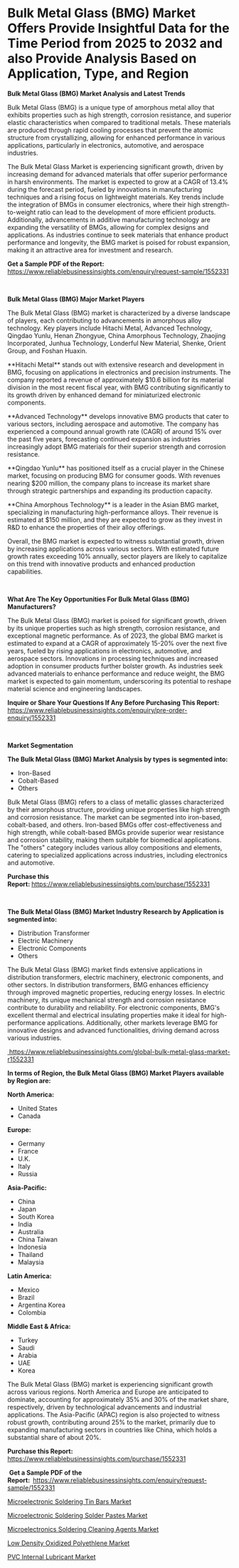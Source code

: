 <p><h1>Bulk Metal Glass (BMG) Market Offers Provide Insightful Data for the Time Period from 2025 to 2032 and also Provide Analysis Based on Application, Type, and Region</h1></p><p><strong>Bulk Metal Glass (BMG) Market Analysis and Latest Trends</strong></p>
<p><p>Bulk Metal Glass (BMG) is a unique type of amorphous metal alloy that exhibits properties such as high strength, corrosion resistance, and superior elastic characteristics when compared to traditional metals. These materials are produced through rapid cooling processes that prevent the atomic structure from crystallizing, allowing for enhanced performance in various applications, particularly in electronics, automotive, and aerospace industries.</p><p>The Bulk Metal Glass Market is experiencing significant growth, driven by increasing demand for advanced materials that offer superior performance in harsh environments. The market is expected to grow at a CAGR of 13.4% during the forecast period, fueled by innovations in manufacturing techniques and a rising focus on lightweight materials. Key trends include the integration of BMGs in consumer electronics, where their high strength-to-weight ratio can lead to the development of more efficient products. Additionally, advancements in additive manufacturing technology are expanding the versatility of BMGs, allowing for complex designs and applications. As industries continue to seek materials that enhance product performance and longevity, the BMG market is poised for robust expansion, making it an attractive area for investment and research.</p></p>
<p><strong>Get a Sample PDF of the Report:&nbsp;</strong> <a href="https://www.reliablebusinessinsights.com/enquiry/request-sample/1552331?utm_campaign=950&utm_medium=2&utm_source=Github&utm_content=ia&utm_term=01022025&utm_id=bulk-metal-glass-bmg">https://www.reliablebusinessinsights.com/enquiry/request-sample/1552331</a></p>
<p>&nbsp;</p>
<p><strong>Bulk Metal Glass (BMG) Major Market Players</strong></p>
<p><p>The Bulk Metal Glass (BMG) market is characterized by a diverse landscape of players, each contributing to advancements in amorphous alloy technology. Key players include Hitachi Metal, Advanced Technology, Qingdao Yunlu, Henan Zhongyue, China Amorphous Technology, Zhaojing Incorporated, Junhua Technology, Londerful New Material, Shenke, Orient Group, and Foshan Huaxin. </p><p>**Hitachi Metal** stands out with extensive research and development in BMG, focusing on applications in electronics and precision instruments. The company reported a revenue of approximately $10.6 billion for its material division in the most recent fiscal year, with BMG contributing significantly to its growth driven by enhanced demand for miniaturized electronic components.</p><p>**Advanced Technology** develops innovative BMG products that cater to various sectors, including aerospace and automotive. The company has experienced a compound annual growth rate (CAGR) of around 15% over the past five years, forecasting continued expansion as industries increasingly adopt BMG materials for their superior strength and corrosion resistance.</p><p>**Qingdao Yunlu** has positioned itself as a crucial player in the Chinese market, focusing on producing BMG for consumer goods. With revenues nearing $200 million, the company plans to increase its market share through strategic partnerships and expanding its production capacity.</p><p>**China Amorphous Technology** is a leader in the Asian BMG market, specializing in manufacturing high-performance alloys. Their revenue is estimated at $150 million, and they are expected to grow as they invest in R&D to enhance the properties of their alloy offerings.</p><p>Overall, the BMG market is expected to witness substantial growth, driven by increasing applications across various sectors. With estimated future growth rates exceeding 10% annually, sector players are likely to capitalize on this trend with innovative products and enhanced production capabilities.</p></p>
<p>&nbsp;</p>
<p><strong>What Are The Key Opportunities For Bulk Metal Glass (BMG) Manufacturers?</strong></p>
<p><p>The Bulk Metal Glass (BMG) market is poised for significant growth, driven by its unique properties such as high strength, corrosion resistance, and exceptional magnetic performance. As of 2023, the global BMG market is estimated to expand at a CAGR of approximately 15-20% over the next five years, fueled by rising applications in electronics, automotive, and aerospace sectors. Innovations in processing techniques and increased adoption in consumer products further bolster growth. As industries seek advanced materials to enhance performance and reduce weight, the BMG market is expected to gain momentum, underscoring its potential to reshape material science and engineering landscapes.</p></p>
<p><strong>Inquire or Share Your Questions If Any Before Purchasing This Report:</strong> <a href="https://www.reliablebusinessinsights.com/enquiry/pre-order-enquiry/1552331?utm_campaign=950&utm_medium=2&utm_source=Github&utm_content=ia&utm_term=01022025&utm_id=bulk-metal-glass-bmg">https://www.reliablebusinessinsights.com/enquiry/pre-order-enquiry/1552331</a></p>
<p>&nbsp;</p>
<p><strong>Market Segmentation</strong></p>
<p><strong>The Bulk Metal Glass (BMG) Market Analysis by types is segmented into:</strong></p>
<p><ul><li>Iron-Based</li><li>Cobalt-Based</li><li>Others</li></ul></p>
<p><p>Bulk Metal Glass (BMG) refers to a class of metallic glasses characterized by their amorphous structure, providing unique properties like high strength and corrosion resistance. The market can be segmented into iron-based, cobalt-based, and others. Iron-based BMGs offer cost-effectiveness and high strength, while cobalt-based BMGs provide superior wear resistance and corrosion stability, making them suitable for biomedical applications. The "others" category includes various alloy compositions and elements, catering to specialized applications across industries, including electronics and automotive.</p></p>
<p><strong>Purchase this Report:&nbsp;</strong><a href="https://www.reliablebusinessinsights.com/purchase/1552331?utm_campaign=950&utm_medium=2&utm_source=Github&utm_content=ia&utm_term=01022025&utm_id=bulk-metal-glass-bmg">https://www.reliablebusinessinsights.com/purchase/1552331</a></p>
<p>&nbsp;</p>
<p><strong>The Bulk Metal Glass (BMG) Market Industry Research by Application is segmented into:</strong></p>
<p><ul><li>Distribution Transformer</li><li>Electric Machinery</li><li>Electronic Components</li><li>Others</li></ul></p>
<p><p>The Bulk Metal Glass (BMG) market finds extensive applications in distribution transformers, electric machinery, electronic components, and other sectors. In distribution transformers, BMG enhances efficiency through improved magnetic properties, reducing energy losses. In electric machinery, its unique mechanical strength and corrosion resistance contribute to durability and reliability. For electronic components, BMG's excellent thermal and electrical insulating properties make it ideal for high-performance applications. Additionally, other markets leverage BMG for innovative designs and advanced functionalities, driving demand across various industries.</p></p>
<p><a href="https://www.reliablebusinessinsights.com/global-bulk-metal-glass-market-r1552331?utm_campaign=950&utm_medium=2&utm_source=Github&utm_content=ia&utm_term=01022025&utm_id=bulk-metal-glass-bmg">&nbsp;https://www.reliablebusinessinsights.com/global-bulk-metal-glass-market-r1552331</a></p>
<p><strong>In terms of Region, the Bulk Metal Glass (BMG) Market Players available by Region are:</strong></p>
<p>
    <p> <strong> North America: </strong>
        <ul>
            <li>United States</li>
            <li>Canada</li>
        </ul>
        </p> 
    <p> <strong> Europe: </strong>
        <ul>
            <li>Germany</li>
            <li>France</li>
            <li>U.K.</li>
            <li>Italy</li>
            <li>Russia</li>
        </ul>
        </p> 
    <p> <strong> Asia-Pacific: </strong>
        <ul>
            <li>China</li>
            <li>Japan</li>
            <li>South Korea</li>
            <li>India</li>
            <li>Australia</li>
            <li>China Taiwan</li>
            <li>Indonesia</li>
            <li>Thailand</li>
            <li>Malaysia</li>
        </ul>
        </p> 
    <p> <strong> Latin America: </strong>
        <ul>
            <li>Mexico</li>
            <li>Brazil</li>
            <li>Argentina Korea</li>
            <li>Colombia</li>
        </ul>
        </p> 
    <p> <strong> Middle East & Africa: </strong>
        <ul>
            <li>Turkey</li>
            <li>Saudi</li>
            <li>Arabia</li>
            <li>UAE</li>
            <li>Korea</li>
        </ul>
    </p>
    </p>
<p><p>The Bulk Metal Glass (BMG) market is experiencing significant growth across various regions. North America and Europe are anticipated to dominate, accounting for approximately 35% and 30% of the market share, respectively, driven by technological advancements and industrial applications. The Asia-Pacific (APAC) region is also projected to witness robust growth, contributing around 25% to the market, primarily due to expanding manufacturing sectors in countries like China, which holds a substantial share of about 20%.</p></p>
<p><strong>Purchase this Report: </strong><a href="https://www.reliablebusinessinsights.com/purchase/1552331?utm_campaign=950&utm_medium=2&utm_source=Github&utm_content=ia&utm_term=01022025&utm_id=bulk-metal-glass-bmg">https://www.reliablebusinessinsights.com/purchase/1552331</a></p>
<p>&nbsp;<strong>Get a Sample PDF of the Report:&nbsp;&nbsp;</strong><a href="https://www.reliablebusinessinsights.com/enquiry/request-sample/1552331?utm_campaign=950&utm_medium=2&utm_source=Github&utm_content=ia&utm_term=01022025&utm_id=bulk-metal-glass-bmg">https://www.reliablebusinessinsights.com/enquiry/request-sample/1552331</a></p>
<p><strong></strong></p>
<p><p><a href="https://github.com/darenph8er/Market-Research-Report-List-1/blob/main/microelectronic-soldering-tin-bars-market.md?utm_campaign=950&utm_medium=2&utm_source=Github&utm_content=ia&utm_term=01022025&utm_id=bulk-metal-glass-bmg">Microelectronic Soldering Tin Bars Market</a></p><p><a href="https://github.com/ElviraLeka1962/Market-Research-Report-List-1/blob/main/microelectronic-soldering-solder-pastes-market.md?utm_campaign=950&utm_medium=2&utm_source=Github&utm_content=ia&utm_term=01022025&utm_id=bulk-metal-glass-bmg">Microelectronic Soldering Solder Pastes Market</a></p><p><a href="https://github.com/nathaliehurles7142/Market-Research-Report-List-1/blob/main/microelectronics-soldering-cleaning-agents-market.md?utm_campaign=950&utm_medium=2&utm_source=Github&utm_content=ia&utm_term=01022025&utm_id=bulk-metal-glass-bmg">Microelectronics Soldering Cleaning Agents Market</a></p><p><a href="https://github.com/chongseney974/Market-Research-Report-List-1/blob/main/low-density-oxidized-polyethlene-market.md?utm_campaign=950&utm_medium=2&utm_source=Github&utm_content=ia&utm_term=01022025&utm_id=bulk-metal-glass-bmg">Low Density Oxidized Polyethlene Market</a></p><p><a href="https://github.com/rosalinebhakta48/Market-Research-Report-List-1/blob/main/pvc-internal-lubricant-market.md?utm_campaign=950&utm_medium=2&utm_source=Github&utm_content=ia&utm_term=01022025&utm_id=bulk-metal-glass-bmg">PVC Internal Lubricant Market</a></p></p>